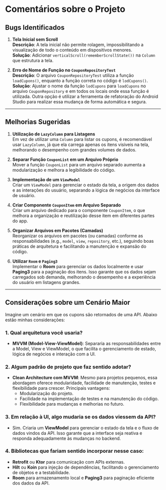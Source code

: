 # Comentários sobre o Projeto

## Bugs Identificados

1. **Tela Inicial sem Scroll**  
   **Descrição**: A tela inicial não permite rolagem, impossibilitando a visualização de todo o conteúdo em dispositivos menores.  
   **Solução**: Adicionar `verticalScroll(rememberScrollState())` na `Column` que estrutura a tela.

2. **Erro de Nome de Função no `CouponRepositoryTest`**  
   **Descrição**: O arquivo `CouponRepositoryTest` utiliza a função `loadCupons()`, enquanto a função correta no código é `lodCupons()`.  
   **Solução**: Ajustar o nome da função `lodCupons` para `loadCupons` no arquivo `CouponRepository` e em todos os locais onde essa função é utilizada. Outra opção é utilizar a ferramenta de refatoração do Android Studio para realizar essa mudança de forma automática e segura.

---

## Melhorias Sugeridas

1. **Utilização de `LazyColumn` para Listagens**  
   Em vez de utilizar uma `Column` para listar os cupons, é recomendável usar `LazyColumn`, já que ela carrega apenas os itens visíveis na tela, melhorando o desempenho com grandes volumes de dados.

2. **Separar Função `CouponList` em um Arquivo Próprio**  
   Mover a função `CouponList` para um arquivo separado aumenta a modularização e melhora a legibilidade do código.

3. **Implementação de um `ViewModel`**  
   Criar um `ViewModel` para gerenciar o estado da tela, a origem dos dados e as interações do usuário, separando a lógica de negócios da interface de usuário.

4. **Criar Componente `CouponItem` em Arquivo Separado**  
   Criar um arquivo dedicado para o componente `CouponItem`, o que melhora a organização e reutilização desse item em diferentes partes do app.

5. **Organizar Arquivos em Pacotes (Camadas)**  
   Reorganizar os arquivos em pacotes (ou camadas) conforme as responsabilidades (e.g., `model`, `view`, `repository`, etc.), seguindo boas práticas de arquitetura e facilitando a manutenção e expansão do código.

6. **Utilizar `Room` e `Paging3`**  
   Implementar o **Room** para gerenciar os dados localmente e usar **Paging3** para a paginação dos itens. Isso garante que os dados sejam carregados sob demanda, melhorando o desempenho e a experiência do usuário em listagens grandes.

---

## Considerações sobre um Cenário Maior

Imagine um cenário em que os cupons são retornados de uma API. Abaixo estão minhas considerações:

### 1. Qual arquitetura você usaria?
- **MVVM (Model-View-ViewModel)**: Separaria as responsabilidades entre a Model, View e ViewModel, o que facilita o gerenciamento de estado, lógica de negócios e interação com a UI.

### 2. Algum padrão de projeto que faz sentido adotar?
- **Clean Architecture com MVVM**: Mesmo para projetos pequenos, essa abordagem oferece modularidade, facilidade de manutenção, testes e flexibilidade para crescer. Principais vantagens:
   - Modularização do projeto.
   - Facilidade na implementação de testes e na manutenção do código.
   - Flexibilidade para mudanças e melhorias no futuro.

### 3. Em relação à UI, algo mudaria se os dados viessem da API?
- Sim. Criaria um **ViewModel** para gerenciar o estado da tela e o fluxo de dados vindos da API. Isso garante que a interface seja reativa e responda adequadamente às mudanças no backend.

### 4. Bibliotecas que fariam sentido incorporar nesse caso:
- **Retrofit** ou **Ktor** para comunicação com APIs externas.
- **Hilt** ou **Koin** para injeção de dependências, facilitando o gerenciamento de objetos e a testabilidade.
- **Room** para armazenamento local e **Paging3** para paginação eficiente dos dados da API.
